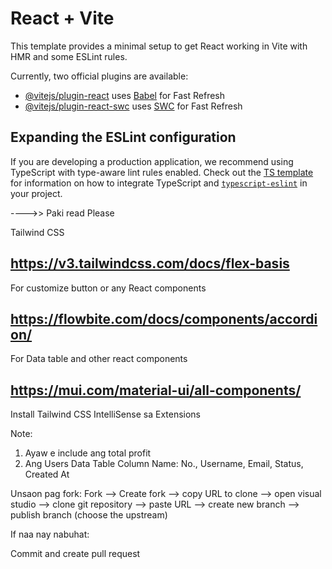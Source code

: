 # React + Vite

This template provides a minimal setup to get React working in Vite with HMR and some ESLint rules.

Currently, two official plugins are available:

- [@vitejs/plugin-react](https://github.com/vitejs/vite-plugin-react/blob/main/packages/plugin-react) uses [Babel](https://babeljs.io/) for Fast Refresh
- [@vitejs/plugin-react-swc](https://github.com/vitejs/vite-plugin-react/blob/main/packages/plugin-react-swc) uses [SWC](https://swc.rs/) for Fast Refresh

## Expanding the ESLint configuration

If you are developing a production application, we recommend using TypeScript with type-aware lint rules enabled. Check out the [TS template](https://github.com/vitejs/vite/tree/main/packages/create-vite/template-react-ts) for information on how to integrate TypeScript and [`typescript-eslint`](https://typescript-eslint.io) in your project.

---->> Paki read Please

Tailwind CSS
## https://v3.tailwindcss.com/docs/flex-basis

For customize button or any React components
## https://flowbite.com/docs/components/accordion/

For Data table and other react components
## https://mui.com/material-ui/all-components/

Install Tailwind CSS IntelliSense sa Extensions

Note:
1. Ayaw e include ang total profit
2. Ang Users Data Table Column Name: No., Username, Email, Status, Created At

Unsaon pag fork:
Fork --> Create fork --> copy URL to clone --> open visual studio --> clone git repository --> paste URL --> create new branch --> publish branch (choose the upstream)

If naa nay nabuhat:

Commit and create pull request
